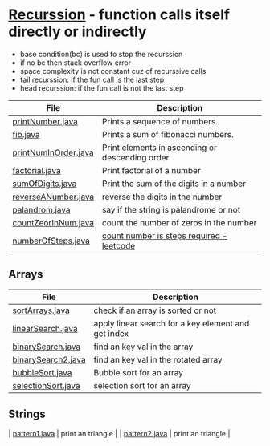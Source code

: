 # [Recurssion](https://www.enjoyalgorithms.com/blog/recursion-explained-how-recursion-works-in-programming) - function calls itself directly or indirectly
- base condition(bc) is used to stop the recurssion
- if no bc then stack overflow error
- space complexity is not constant cuz of recurssive calls
- tail recurssion: if the fun call is the last step
- head recurssion: if the fun call is not the last step



| File              | Description                          |
|-------------------|--------------------------------------|
| [printNumber.java](printNumber.java) | Prints a sequence of numbers. |
| [fib.java](fib.java) | Prints a sum of fibonacci numbers. |
| [printNumInOrder.java](printNumInOrder.java) | Print elements in ascending or descending order |
| [factorial.java](factorial.java) | Print factorial of a number |
| [sumOfDigits.java](sumOfDigits.java) | Print the sum of the digits in a number |
| [reverseANumber.java](reverseANumber.java) | reverse the digits in the number  |
| [palandrom.java](palandrom.java) | say if the string is palandrome or not  |
| [countZeorInNum.java](countZeorInNum.java) | count the number of zeros in the number  |
| [numberOfSteps.java](numberOfSteps.java) | [count number is steps required - leetcode](https://leetcode.com/problems/number-of-steps-to-reduce-a-number-to-zero/) |

## Arrays
| File              | Description                          |
|-------------------|--------------------------------------|
|[sortArrays.java](sortArrays.java)| check if an array is sorted or not|
|[linearSearch.java](linearSearch.java)| apply linear search for a key element and get index|
| [binarySearch.java](binarySearch.java) | find an key val in the array|
| [binarySearch2.java](binarySearch2.java) | find an key val in the rotated array|
| [bubbleSort.java](bubbleSort.java) | Bubble sort for an array|
| [selectionSort.java](selectionSort.java) | selection sort for an array|

## Strings
| [pattern1.java](pattern1.java) | print an triangle |
| [pattern2.java](pattern1.java) | print an triangle |
